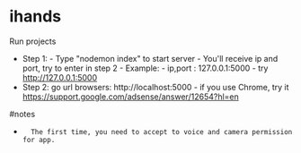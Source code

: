 # ihands
Run projects 
- Step 1: 
        -       Type "nodemon index" to start server 
        -       You'll receive ip and port, try to enter in step 2 
        -       Example: 
                -       ip,port : 127.0.0.1:5000
                -       try http://127.0.0.1:5000
- Step 2: go url browsers: http://localhost:5000
        -       if you use Chrome, try it https://support.google.com/adsense/answer/12654?hl=en

#notes
-       The first time, you need to accept to voice and camera permission for app.

